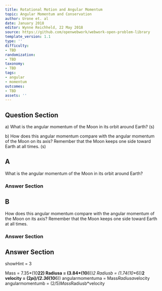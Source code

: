 ```yaml
---
title: Rotational Motion and Angular Momentum
topic: Angular Momentum and Conservation
author: Urone et. al
date: January 2018
editor: Wynne Reichheld, 22 May 2018
source: https://github.com/openwebwork/webwork-open-problem-library
template_version: 1.1
type: ''
difficulty:
- TBD
randomization:
- TBD
taxonomy:
- TBD
tags:
- angular
- momentum
outcomes:
- TBD
assets: ''
---
```


## Question Section 

a) What is the angular momentum of the Moon in its orbit around Earth? 
(s)

b) How does this angular momentum compare with the angular momentum of the Moon on its axis? Remember that the Moon keeps one side toward Earth at all times.
(s)

## A
What is the angular momentum of the Moon in its orbit around Earth? 
### Answer Section
## B
How does this angular momentum compare with the angular momentum of the Moon on its axis? Remember that the Moon keeps one side toward Earth at all times.
### Answer Section


## Answer Section

showHint = 3

Mass = 7.35*(10**22)
Radiusa = (3.84*(10**8))**2
Radiusb = (1.74*(10**6))**2
velocity = (2*pi)/(2.36*(10**6))
angularmomentuma = Mass*Radiusa*velocity
angularmomentumb = (2/5)*Mass*Radiusb*velocity